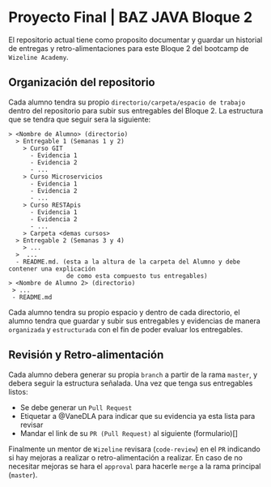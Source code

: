 # Proyecto Final | BAZ JAVA Bloque 2

El repositorio actual tiene como proposito documentar y guardar un historial de entregas 
y retro-alimentaciones para este Bloque 2 del bootcamp de `Wizeline Academy`.

## Organización del repositorio

Cada alumno tendra su propio `directorio/carpeta/espacio de trabajo` dentro del repositorio para subir sus entregables del Bloque 2. 
La estructura que se tendra que seguir sera la siguiente:
```
> <Nombre de Alumno> (directorio)
  > Entregable 1 (Semanas 1 y 2)
    > Curso GIT
      - Evidencia 1
      - Evidencia 2
      - ...
    > Curso Microservicios
      - Evidencia 1
      - Evidencia 2
      - ...
    > Curso RESTApis
      - Evidencia 1
      - Evidencia 2
      - ...
    > Carpeta <demas cursos>
  > Entregable 2 (Semanas 3 y 4)
    > ...
  >  ...
  - README.md. (esta a la altura de la carpeta del Alumno y debe contener una explicación 
                de como esta compuesto tus entregables)
> <Nombre de Alumno 2> (directorio)
 > ...
 - README.md
```
Cada alumno tendra su propio espacio y dentro de cada directorio, el alumno tendra que guardar y subir sus entregables y evidencias de manera `organizada` y
`estructurada` con el fin de poder evaluar los entregables.

## Revisión y Retro-alimentación

Cada alumno debera generar su propia `branch` a partir de la rama `master`, y debera seguir la estructura señalada. 
Una vez que tenga sus entregables listos:
- Se debe generar un `Pull Request` 
- Etiquetar a @VaneDLA para indicar que su evidencia ya esta lista para revisar
- Mandar el link de su `PR (Pull Request)` al siguiente (formulario)[]

Finalmente un mentor de `Wizeline` revisara (`code-review`) en el `PR` indicando si hay mejoras a realizar o retro-alimentación a realizar.
En caso de no necesitar mejoras se hara el `approval` para hacerle `merge` a la rama principal (`master`).
